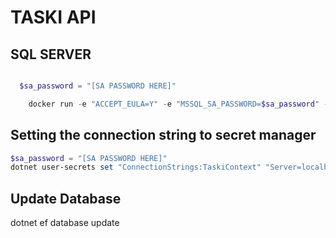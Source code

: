 # TASKI API

## SQL SERVER

```powershell

  $sa_password = "[SA PASSWORD HERE]"

    docker run -e "ACCEPT_EULA=Y" -e "MSSQL_SA_PASSWORD=$sa_password" -e "MSSQL_PID=Evaluation" -p 1433:1433 -v sqlvolume:/var/opt/mssql --name sqlserver --hostname sqlpreview -d --rm  mcr.microsoft.com/mssql/server:2022-preview-ubuntu-22.04
```

## Setting the connection string to secret manager

```powershell
$sa_password = "[SA PASSWORD HERE]"
dotnet user-secrets set "ConnectionStrings:TaskiContext" "Server=localhost; Database=Taski; User Id=sa; Password=$sa_password;TrustServerCertificate=True"
```

## Update Database

dotnet ef database update
